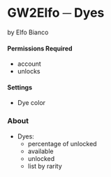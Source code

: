 # GW2Elfo ─ Dyes
by Elfo Bianco

#### Permissions Required
* account
* unlocks

#### Settings
* Dye color

### About
* Dyes:
  * percentage of unlocked
  * available
  * unlocked
  * list by rarity
